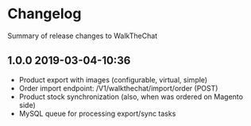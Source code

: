 # Changelog

Summary of release changes to WalkTheChat

## 1.0.0 2019-03-04-10:36
* Product export with images (configurable, virtual, simple)
* Order import endpoint: /V1/walkthechat/import/order (POST)
* Product stock synchronization (also, when was ordered on Magento side)
* MySQL queue for processing export/sync tasks

